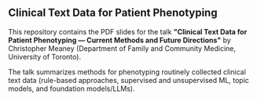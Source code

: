 ## Clinical Text Data for Patient Phenotyping

This repository contains the PDF slides for the talk **"Clinical Text Data for Patient Phenotyping — Current Methods and Future Directions"** by Christopher Meaney (Department of Family and Community Medicine, University of Toronto). 

The talk summarizes methods for phenotyping routinely collected clinical text data (rule-based approaches, supervised and unsupervised ML, topic models, and foundation models/LLMs).
